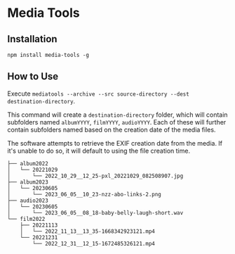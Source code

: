 # Media Tools

## Installation

`npm install media-tools -g`

## How to Use

Execute `mediatools --archive --src source-directory --dest destination-directory`.

This command will create a `destination-directory` folder, which will contain subfolders
named `albumYYYY`, `filmYYYY`, `audioYYYY`. Each of these will further contain subfolders named based on the creation
date of the media files.

The software attempts to retrieve the EXIF creation date from the media. If it's unable to do so, it will default to
using the file creation time.
```
├── album2022
│   └── 20221029
│       └── 2022_10_29__12_25-pxl_20221029_082508907.jpg
├── album2023
│   └── 20230605
│       └── 2023_06_05__10_23-nzz-abo-links-2.png
├── audio2023
│   └── 20230605
│       └── 2023_06_05__08_18-baby-belly-laugh-short.wav
└── film2022
    ├── 20221113
    │   └── 2022_11_13__13_35-1668342923121.mp4
    └── 20221231
        └── 2022_12_31__12_15-1672485326121.mp4

```
